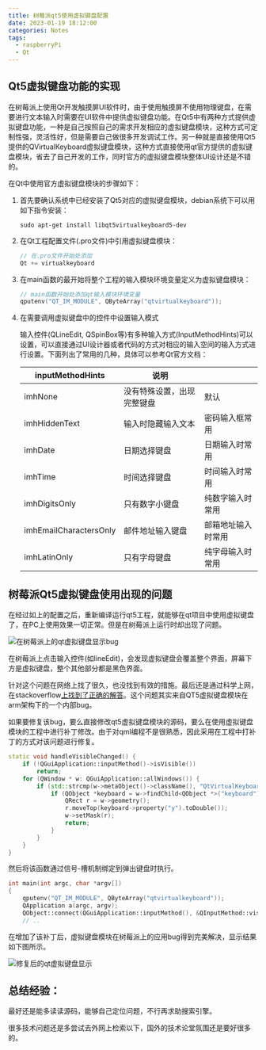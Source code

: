 ```yaml
---
title: 树莓派qt5使用虚拟键盘配置
date: 2023-01-19 18:12:00
categories: Notes
tags: 
  - raspberryPi 
  - Qt
---
```


## Qt5虚拟键盘功能的实现

在树莓派上使用Qt开发触摸屏UI软件时，由于使用触摸屏不使用物理键盘，在需要进行文本输入时需要在UI软件中提供虚拟键盘功能。在Qt5中有两种方式提供虚拟键盘功能，一种是自己按照自己的需求开发相应的虚拟键盘模块，这种方式可定制性强，灵活性好，但是需要自己做很多开发调试工作。另一种就是直接使用Qt5提供的QVirtualKeyboard虚拟键盘模块，这种方式直接使用qt官方提供的虚拟键盘模块，省去了自己开发的工作，同时官方的虚拟键盘模块整体UI设计还是不错的。

在Qt中使用官方虚拟键盘模块的步骤如下：

1. 首先要确认系统中已经安装了Qt5对应的虚拟键盘模块，debian系统下可以用如下指令安装：

   ```shell
   sudo apt-get install libqt5virtualkeyboard5-dev
   ```

2. 在Qt工程配置文件(.pro文件)中引用虚拟键盘模块：

   ```c++
   // 在.pro文件开始处添加
   Qt += virtualkeyboard
   ```

3. 在main函数的最开始将整个工程的输入模块环境变量定义为虚拟键盘模块：

   ```c++
   // main函数开始处添加qt输入模块环境变量
   qputenv("QT_IM_MODULE", QByteArray("qtvirtualkeyboard"));
   ```

4. 在需要调用虚拟键盘中的控件中设置输入模式

   输入控件(QLineEdit, QSpinBox等)有多种输入方式(InputMethodHints)可以设置，可以直接通过UI设计器或者代码的方式对相应的输入空间的输入方式进行设置。下面列出了常用的几种，具体可以参考Qt官方文档：

   <!--more-->
   
   | inputMethodHints       | 说明                       |                    |
   | ---------------------- | -------------------------- | ------------------ |
   | imhNone                | 没有特殊设置，出现完整键盘 | 默认               |
   | imhHiddenText          | 输入时隐藏输入文本         | 密码输入框常用     |
   | imhDate                | 日期选择键盘               | 日期输入时常用     |
   | imhTime                | 时间选择键盘               | 时间输入时常用     |
   | imhDigitsOnly          | 只有数字小键盘             | 纯数字输入时常用   |
   | imhEmailCharactersOnly | 邮件地址输入键盘           | 邮箱地址输入时常用 |
   | imhLatinOnly           | 只有字母键盘               | 纯字母输入时常用   |

## 树莓派Qt5虚拟键盘使用出现的问题

在经过如上的配置之后，重新编译运行qt5工程，就能够在qt项目中使用虚拟键盘了，在PC上使用效果一切正常。但是在树莓派上运行时却出现了问题。

![在树莓派上的qt虚拟键盘显示bug](https://i.stack.imgur.com/eJUjm.png)

在树莓派上点击输入控件(如lineEdit)，会发现虚拟键盘会覆盖整个界面，屏幕下方是虚拟键盘，整个其他部分都是黑色界面。

针对这个问题在网络上找了很久，也没找到有效的措施。最后还是通过科学上网，在stackoverflow[上找到了正确的解答](https://stackoverflow.com/questions/63955568/how-to-find-the-window-that-contains-the-qtvirtualkeyboard)。这个问题其实来自QT5虚拟键盘模块在arm架构下的一个内部bug。

如果要修复该bug，要么直接修改qt5虚拟键盘模块的源码，要么在使用虚拟键盘模块的工程中进行补丁修改。由于对qml编程不是很熟悉，因此采用在工程中打补丁的方式对该问题进行修复。

```c++
static void handleVisibleChanged() {
    if (!QGuiApplication::inputMethod()->isVisible())
        return;
    for (QWindow * w: QGuiApplication::allWindows()) {
        if (std::strcmp(w->metaObject()->className(), "QtVirtualKeyboard::InputView") == 0) {
            if (QObject *keyboard = w->findChild<QObject *>("keyboard")) {
                QRect r = w->geometry();
                r.moveTop(keyboard->property("y").toDouble());
                w->setMask(r);
                return;
            }
        }
    }
}
```

然后将该函数通过信号-槽机制绑定到弹出键盘时执行。

```c++
int main(int argc, char *argv[])
{
    qputenv("QT_IM_MODULE", QByteArray("qtvirtualkeyboard"));
    QApplication a(argc, argv);
    QObject::connect(QGuiApplication::inputMethod(), &QInputMethod::visibleChanged, &handleVisibleChanged);
    // ..
```

在增加了该补丁后，虚拟键盘模块在树莓派上的应用bug得到完美解决，显示结果如下图所示。

![修复后的qt虚拟键盘显示](https://i.stack.imgur.com/xo8E9.png)

## 总结经验：

最好还是能多读读源码，能够自己定位问题，不行再求助搜索引擎。

很多技术问题还是多尝试去外网上检索以下，国外的技术论堂氛围还是要好很多的。
